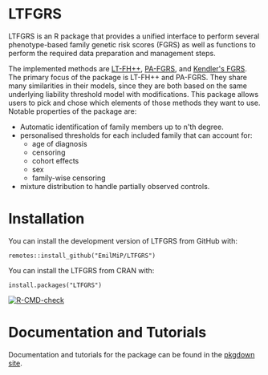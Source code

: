 # LTFGRS

LTFGRS is an R package that provides a unified interface to perform several phenotype-based family genetic risk scores (FGRS) as well as functions to perform the required data preparation and management steps.

The implemented methods are [LT-FH++](https://doi.org/10.1016/j.ajhg.2022.01.009), [PA-FGRS](https://pubmed.ncbi.nlm.nih.gov/39471805/), and [Kendler's FGRS](https://pubmed.ncbi.nlm.nih.gov/33881469/). 
The primary focus of the package is LT-FH++ and PA-FGRS. They share many similarities in their models, since they are both based on the same underlying liability threshold model with modifications. This package allows users to pick and chose which elements of those methods they want to use.
Notable properties of the package are:

- Automatic identification of family members up to n'th degree.
- personalised thresholds for each included family that can account for:
  - age of diagnosis
  - censoring
  - cohort effects
  - sex
  - family-wise censoring
- mixture distribution to handle partially observed controls.

# Installation
You can install the development version of LTFGRS from GitHub with:


```{r eval=FALSE}
remotes::install_github("EmilMiP/LTFGRS")
```

You can install the LTFGRS from CRAN with:

```{r eval=FALSE}
install.packages("LTFGRS")
```

<!-- badges: start -->
[![R-CMD-check](https://github.com/EmilMiP/LTFGRS/actions/workflows/R-CMD-check.yaml/badge.svg)](https://github.com/EmilMiP/LTFGRS/actions/workflows/R-CMD-check.yaml)
<!-- badges: end -->


# Documentation and Tutorials

Documentation and tutorials for the package can be found in the [pkgdown site](https://emilmip.github.io/LTFGRS/).

